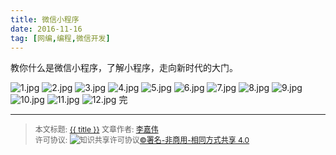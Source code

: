 ```yaml
---
title: 微信小程序
date: 2016-11-16
tag: [网编,编程,微信开发]
---
```

  教你什么是微信小程序，了解小程序，走向新时代的大门。
<!--more-->
![1.jpg](http://ww2.sinaimg.cn/mw1024/8f6eb021jw1fadtxdo3ssj20zk0k0wfx.jpg)
![2.jpg](http://ww2.sinaimg.cn/large/8f6eb021jw1fadtxdulwwj20zk0k0tal.jpg)
![3.jpg](http://ww4.sinaimg.cn/mw1024/8f6eb021jw1fadtyc99lrj20zk0k0417.jpg)
![4.jpg](http://ww2.sinaimg.cn/mw1024/8f6eb021jw1fadtyclt7oj20zk0k0whz.jpg)
![5.jpg](http://ww1.sinaimg.cn/mw1024/8f6eb021jw1fadtygp3xgj20zk0k076p.jpg)
![6.jpg](http://ww3.sinaimg.cn/mw1024/8f6eb021jw1fadtygz93kj20zk0k041b.jpg)
![7.jpg](http://ww3.sinaimg.cn/mw1024/8f6eb021jw1fadtyj88iej20zk0k0q56.jpg)
![8.jpg](http://ww1.sinaimg.cn/mw1024/8f6eb021jw1fadtyjgxp0j20zk0k00ut.jpg)
![9.jpg](http://ww2.sinaimg.cn/mw1024/8f6eb021jw1faduuyyh1jj20zk0k0jta.jpg)
![10.jpg](http://ww2.sinaimg.cn/mw1024/8f6eb021jw1faduuz6292j20zk0k0dhq.jpg)
![11.jpg](http://ww4.sinaimg.cn/mw1024/8f6eb021jw1faduuzhwxij20zk0k0mzu.jpg)
![12.jpg](http://ww1.sinaimg.cn/mw1024/8f6eb021jw1faduuzn2udj20zk0k0gn4.jpg)
完

------

> <span style="font-size:12px">本文标题: <a href="{{ permalink }}">{{ title }}</a>
> 文章作者: <a href="http://itxiehui.github.io/">李嘉伟</a>  
> 许可协议: <img alt="知识共享许可协议" style="border-width:0" src="https://i.creativecommons.org/l/by-nc-sa/4.0/80x15.png" /><a rel="license" href="http://creativecommons.org/licenses/by-nc-sa/4.0/">©署名-非商用-相同方式共享 4.0</a></span>